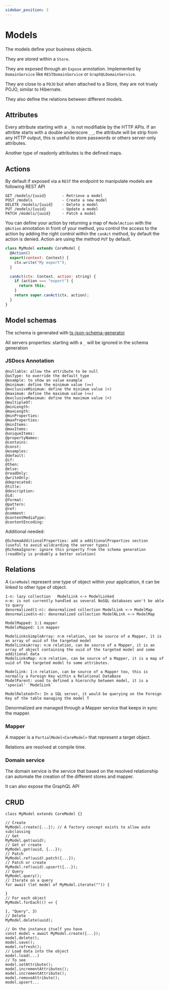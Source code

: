 ```yaml
---
sidebar_position: 3
---
```


# Models

The models define your business objects.

They are stored within a `Store`.

They are exposed through an `Expose` annotation. Implemented by `DomainService` like `RESTDomainService` or `GraphQLDomainService`.

They are close to a `POJO` but when attached to a Store, they are not truely POJO, similar to Hibernate.

They also define the relations between different models.

## Attributes

Every attribute starting with a `_` is not modifiable by the HTTP APIs.
If an attribte starts with a double underscore `__`, the attribute will be strip from any HTTP output, this is useful to store
passwords or others server-only attributes.

Another type of readonly attributes is the defined maps.

## Actions

By default if exposed via a `REST` the endpoint to manipulate models are following REST API

```
GET /models/{uuid}       - Retrieve a model
POST /models             - Create a new model
DELETE /models/{uuid}    - Delete a model
PUT /models/{uuid}       - Update a model
PATCH /models/{uuid}     - Patch a model
```

You can define your action by returning a map of `ModelAction` with the `@Action` annotation in front of your method, you control the access to the action by adding the right control within the `canAct` method, by default the action is denied.
Action are using the method `PUT` by default.

```js title="src/mymodel.ts"
class MyModel extends CoreModel {
  @Action()
  export(context: Context) {
    ctx.write("My export");
  }

  canAct(ctx: Context, action: string) {
    if (action === "export") {
      return this;
    }
    return super.canAct(ctx, action);
  }
}
```

## Model schemas

The schema is generated with [ts-json-schema-generator](https://github.com/vega/ts-json-schema-generator)

All servers properties: starting with a `_` will be ignored in the schema generation

### JSDocs Annotation

```
@nullable: allow the attribute to be null
@asType: to override the default type
@example: to show an value example
@minimum: define the minimum value (>=)
@exclusiveMinimum: define the minimum value (>)
@maximum: define the maximum value (<=)
@exclusiveMaximum: define the maximum value (<)
@multipleOf:
@minLength:
@maxLength:
@minProperties:
@maxProperties:
@minItems:
@maxItems:
@uniqueItems:
@propertyNames:
@contains:
@const:
@examples:
@default:
@if:
@then:
@else:
@readOnly:
@writeOnly:
@deprecated:
@title:
@description:
@id:
@format:
@pattern:
@ref:
@comment:
@contentMediaType:
@contentEncoding:
```

Additional needed:

```
@SchemaAdditionalProperties: add a additionalProperties section (useful to avoid wildcarding the server types)
@SchemaIgnore: ignore this property from the schema generation (readOnly is probably a better solution)
```

## Relations

A `CoreModel` represent one type of object within your application, it can be linked to other type of object.

```
1-n: lazy collection   ModelLink <-> ModelLinked
n-m: is not currently handled as several NoSQL databases won't be able to query
denormalized(1-n): denormalized collection ModelLink <-> ModelMap
denormalized(n-m): denormalized collection ModelNLink <-> ModelMap
```

```
ModelMapped: 1:1 mapper
ModelsMapped: 1:n mapper

ModelLinksSimpleArray: n:m relation, can be source of a Mapper, it is an array of uuid of the targeted model
ModelLinksArray: n:m relation, can be source of a Mapper, it is an array of object containing the uuid of the targeted model and some additional data
ModelLinksMap: n:m relation, can be source of a Mapper, it is a map of uuid of the targeted model to some attributes.

ModelLink: 1:n relation, can be source of a Mapper too, this is normally a Foreign Key within a Relational DataBase
ModelParent: used to defined a hierarchy between model, it is a 'special' `ModelLink`

ModelRelated<T>: In a SQL server, it would be querying on the Foreign Key of the table managing the model T
```

Denormalized are managed through a Mapper service that keeps in sync the mapper.

### Mapper

A mapper is a `PartialModel<CoreModel>` that represent a target object.

Relations are resolved at compile time.

### Domain service

The domain service is the service that based on the resolved relationship can automate the creation of the different stores and mapper.

It can also expose the GraphQL API

## CRUD

```
class MyModel extends CoreModel {}

// Create
MyModel.create({...}); // A factory concept exists to allow auto subclassing
// Get
MyModel.get(uuid);
// Get or create
MyModel.get(uuid, {...});
// Patch
MyModel.ref(uuid).patch({...});
// Patch or create
MyModel.ref(uuid).upsert({...});
// Query
MyModel.query();
// Iterate on a query
for await (let model of MyModel.iterate("")) {

}
// For each object
MyModel.forEach(() => {

}, "Query", 3)
// Delete
MyModel.delete(uuid);

// On the instance itself you have
const model = await MyModel.create({...});
model.delete();
model.save();
model.refresh();
// Load data into the object
model.load(...)
// To see
model.setAttribute();
model.incrementAttributes();
model.incrementAttribute();
model.removeAttribute();
model.upsert...
```
